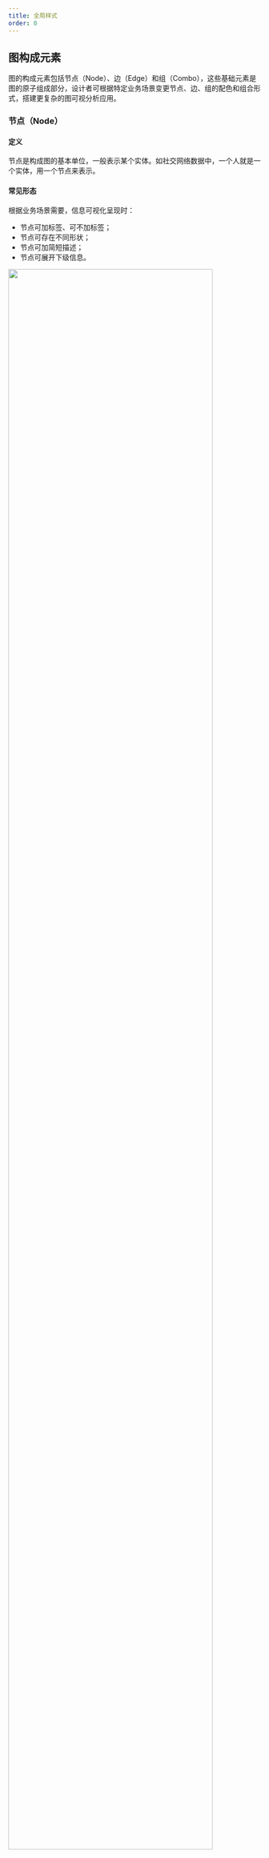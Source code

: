 ```yaml
---
title: 全局样式
order: 0
---
```


## 图构成元素

图的构成元素包括节点（Node）、边（Edge）和组（Combo），这些基础元素是图的原子组成部分，设计者可根据特定业务场景变更节点、边、组的配色和组合形式，搭建更复杂的图可视分析应用。

### 节点（Node）

#### 定义

节点是构成图的基本单位，一般表示某个实体。如社交网络数据中，一个人就是一个实体，用一个节点来表示。

#### 常见形态

根据业务场景需要，信息可视化呈现时：

- 节点可加标签、可不加标签；
- 节点可存在不同形状；
- 节点可加简短描述；
- 节点可展开下级信息。

<img src='https://gw.alipayobjects.com/mdn/rms_f8c6a0/afts/img/A*alVuQb3ToGwAAAAAAAAAAAAAARQnAQ' width='90%'>

<img src='https://gw.alipayobjects.com/mdn/rms_f8c6a0/afts/img/A*rx0oT6wgTAQAAAAAAAAAAAAAARQnAQ' width='90%'>

#### 交互样式

点交互基础样式有以下 6 种：基础状态：Default-默认、Active-激活、Selected-选中、Disable-失效被动状态：Highlight-强化、Inactive-弱化（在交互场景中与 Default-默认 做出区分）

<img src='https://gw.alipayobjects.com/mdn/rms_f8c6a0/afts/img/A*R8m5RoGLcy8AAAAAAAAAAAAAARQnAQ' width='90%'>

> 以力导向图布局和辐射布局为例

<img src='https://gw.alipayobjects.com/mdn/rms_f8c6a0/afts/img/A*85cVQrHHshkAAAAAAAAAAAAAARQnAQ' width='90%'>

### 边（Edge）

#### 定义

边（Edge）表示的是两个节点之间的关系。如社交网络数据中，我和你的关系，是朋友。

#### 常见形态

因图的类型众多，边的形态也相应有：

- 有向的（含箭头）、无向的（无箭头）；
- 加权的（含值）、无加权的（不含值）；
- 加标签、不加标签；
- 不同粗细代表节点流量。

<img src='https://gw.alipayobjects.com/mdn/rms_f8c6a0/afts/img/A*-AluQ4fjOqIAAAAAAAAAAAAAARQnAQ' width='90%'>

<img src='https://gw.alipayobjects.com/mdn/rms_f8c6a0/afts/img/A*PvfKRpTXkcIAAAAAAAAAAAAAARQnAQ' width='90%'>

#### 交互样式

边的交互基础样式跟节点同样有以下 6 种：Default、Active、Selected、Disable、Highlight、Inactive

<img src='https://gw.alipayobjects.com/mdn/rms_f8c6a0/afts/img/A*g4VVR4ltADAAAAAAAAAAAAAAARQnAQ' width='90%'>

> 在节点的交互样式引用图例中同样可看到边的运用效果

### 组（Combo）

#### 定义

组合，又称为节点分组，用于管理一组相似的节点，如一组具有相同类型的节点，或位置上比较靠近的一组节点，可以将它们划分到同一个 Combo 中，可以有效降低视觉上的干扰。

#### 常见形态

G6 默认提供两种类型，使用带有不重叠约束的力导向图布局方法，可根据业务场景和布局需要选取合适的形状。

- Circle 圆形
- Rect 矩形

<img src='' width='90%'>

> 在 Combo 的具体运用中，会出现 Combo 未展开/已展开、一级 Combo 和二级 Combo 及更多级相结合的形式，上图仅为未展开、展开（共一级）、展开（共二级）形式

#### 交互样式

节点组合形式千变万化，按常见形态延伸相应的交互样式如下：

<img src='https://gw.alipayobjects.com/mdn/rms_f8c6a0/afts/img/A*JACuQ4ogrWEAAAAAAAAAAAAAARQnAQ' width='90%'>

## 关系图色板

G6 在 AntV 的基础色彩体系的基础上，结合关系图表达的特点，精细化调整了颜色在数据维度上的衡量和线性感知。内置了一系列优美、和谐且满足无障碍设计原则的色板。包括：分类色板、邻近色板、发散色板、语义色板。默认情况下以蓝色为基础样式的案例色，也是 G6 的默认主色。

让颜色在图中能够达成在数据变化和人体感知上尽可能线性匹配，不同数值对应的颜色区分度要足够高，且在拥有分类色状态下依然感知均匀，一个连续数据集的所有数据点都具有同等的视觉重要性。

### 默认主题色

选择蓝色为基础样式的案例色，也是基础样式的默认色 /G6 的主色；灰色作为辅助色。

<img src='https://gw.alipayobjects.com/mdn/rms_f8c6a0/afts/img/A*_TBXR5V3QHgAAAAAAAAAAAAAARQnAQ' width='90%'>

### 邻近色色板

#### 定义

邻近色顺序色板，一般使用两个或以上个临近色调，通过明度和饱和度的逐步渐变，常用来区分有序数据优先级的高低、连续数据的大小或梯度变化。

#### 取色指南

根据数据语义特定管理约束，选择合理色调搭配，使连续变化的色调和明度，可产生更多色彩分级，表达更多的连续数值。

#### 取色方法

1. 亮色色板选取单色顺序色板中的 1 号色作为起始色，相应临近色调 4 号色为中间色，以此类推，继中间色相应近色调 7 号色为结束色，借助色彩工具，在 CIELab 色彩空间下生成渐变色；
2. 暗色色板同理，起始色为 2 号色，中间色为相应邻近色调 5 号色，结束色为中间色邻近色调的 8 号色；
3. 保留未分段的色带，便于用户自由分段取数。

<img src='https://gw.alipayobjects.com/mdn/rms_f8c6a0/afts/img/A*fuYUS7wn9AcAAAAAAAAAAAAAARQnAQ' width='90%'>

### 发散色色板

#### 定义

也称对比色渐变色板，一般是两种互补色（也可以是对比色）去展现数据从一个负向值到 0 点再到正向值的连续变化区间，显示相对立的两个值的大小关系。数据范围的两端同等强调中间值和极值，以表示断点(如零变化或平均值)周围与数据中特定有意义的中间值之间的差异。

#### 取色指南

关键断点应该采用中性颜色及与背景色对比度低，如浅灰色，端点应该采用和背景色对比度高的饱和颜色。一般来说是对称的，临界断点可以是平均值、中间值或零变化值。

#### 取色方法

1. 选取分类色板中的对比色或互补色，其中 7 号色起始色和结束色，4 号色为过渡色，灰阶色的 1 号色作为中间色，在 CIELab 色彩空间下生成渐变色；
2. 暗色色板同理，其中 8 号色起始色和结束色，5 号色为过渡色，灰阶色的 2 号色作为中间色；
3. 保留未分段的色带，便于用户自由分段取数。

<img src='https://gw.alipayobjects.com/mdn/rms_f8c6a0/afts/img/A*Jlz9RopMyb4AAAAAAAAAAAAAARQnAQ' width='90%'>

### 语义色板

#### 定义

色彩在可视化中的使用，不仅是数据信息传递的可视化通道，同时也是更深一层的文化故事的载体，用于表达意义或情感。

#### 取色指南

重视用色习惯，遵循相关标准，色彩也不是都能寓意的，相当一部分图表色彩选择和感情因素无关，而是按照某种习惯来设定色彩，即所谓约定俗成，有的甚至形成来规范。

<img src='https://gw.alipayobjects.com/mdn/rms_f8c6a0/afts/img/A*9w1lSZoX-iEAAAAAAAAAAAAAARQnAQ' width='90%'>
> 语义色板（部分）

更多色板介绍，详见 AntV 色板。

## 设计 Tips

### 节点（Node）

以圆形节点为例，根据点不同的信息展示形式，基础形状的大小有所不同，在图展示中需将图相关信息做最优展示。

<img src='https://gw.alipayobjects.com/mdn/rms_f8c6a0/afts/img/A*ScDaRKLfuAQAAAAAAAAAAAAAARQnAQ' width='90%'>
> 圆形节点——文本置内型，节点直径大小建议为 60px，文本大小为 12px

<img src='https://gw.alipayobjects.com/mdn/rms_f8c6a0/afts/img/A*rJfORqHKyp0AAAAAAAAAAAAAARQnAQ' width='90%'>
> 圆形节点——文本非置内型，节点直径大小建议为 16px，文本大小为 12px

### 边（Edge）

边的粗细：边在点默认大小场景下默认为 1px，通常根据视图大小变化等比例放大缩小。为保持信息有效可视，边最小为 1px，最大值为 12px。

### 组（Combo）

Combo 的大小跟随内容，Node 与 Combo 之间的间隙最小为 Small = 8px。

### 色板使用

> 数据集：又称为资料集、数据集合或资料集合，是一种由数据所组成的集合。连续数值：统计学概念,又称连续变量。指在一定区间内可以任意取值、数值是连续不断的、相邻两个数值可作无限分割(即可取无限个数值)的数据。断点：文中主要指数据集的中心值或参考值，例如零变化或平均值。端点：文中主要指数据集极端值，例如最大最小值。语义：文中主要指色彩心理学中色彩在客观上对人们对一种刺激和象征，它在主观上又是一种反应和行为。包含从知觉、感情而到记忆、思想、意志、象征等与色彩的因果关系。

<img src='https://gw.alipayobjects.com/mdn/rms_f8c6a0/afts/img/A*UDaLQIBexdAAAAAAAAAAAAAAARQnAQ' width='90%'>

当需要用颜色作为视觉通道时，数据性质可作为参考因素，选用色板的步骤大致如下图：

<img src='https://gw.alipayobjects.com/mdn/rms_f8c6a0/afts/img/A*R-PrQaygrgQAAAAAAAAAAAAAARQnAQ' width='90%'>
